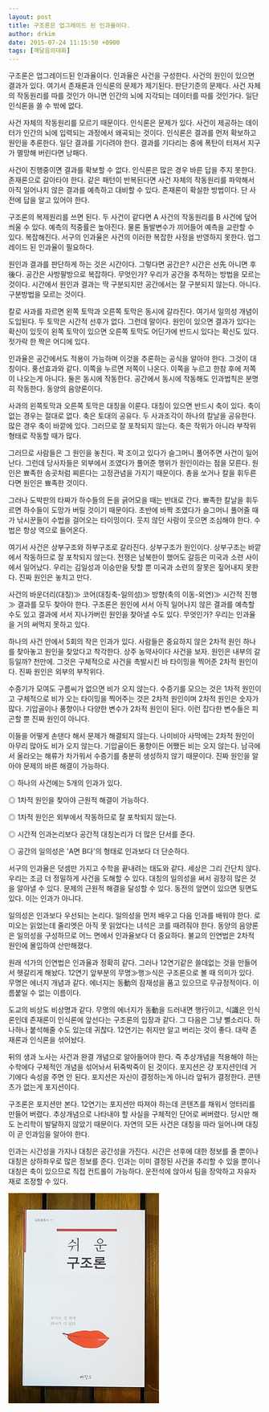 ```yaml
---
layout: post
title: 구조론은 업그레이드 된 인과율이다.
author: drkim
date: 2015-07-24 11:15:50 +0900
tags: [깨달음의대화]
---
```

구조론은 업그레이드된 인과율이다. 인과율은 사건을 구성한다. 사건의 원인이 있으면 결과가 있다. 여기서 존재론과 인식론의 문제가 제기된다. 판단기준의 문제다. 사건 자체의 작동원리를 따를 것인가 아니면 인간의 뇌에 지각되는 데이터를 따를 것인가다. 일단 인식론을 쓸 수 밖에 없다. 

  


사건 자체의 작동원리를 모르기 때문이다. 인식론은 문제가 있다. 사건이 제공하는 데이터가 인간의 뇌에 입력되는 과정에서 왜곡되는 것이다. 인식론은 결과를 먼저 확보하고 원인을 추론한다. 일단 결과를 기다려야 한다. 결과를 기다리는 중에 폭탄이 터져서 지구가 멸망해 버린다면 낭패다. 

  


사건이 진행중이면 결과를 확보할 수 없다. 인식론은 많은 경우 바른 답을 주지 못한다. 존재론으로 갈아타야 한다. 같은 패턴이 반복된다면 사건 자체의 작동원리를 파악해서 아직 일어나지 않은 결과를 예측하고 대비할 수 있다. 존재론이 확실한 방법이다. 단 사전에 답을 알고 있어야 한다.

  


구조론의 복제원리를 쓰면 된다. 두 사건이 같다면 A 사건의 작동원리를 B 사건에 덮어씌울 수 있다. 예측의 적중률은 높아진다. 물론 돌발변수가 끼어들어 예측을 교란할 수 있다. 복잡해진다. 서구의 인과율은 사건의 이러한 복잡한 사정을 반영하지 못한다. 업그레이드 된 인과율이 필요하다.

  


원인과 결과를 판단하게 하는 것은 시간이다. 그렇다면 공간은? 시간은 선先 아니면 후後다. 공간은 사방팔방으로 복잡하다. 무엇인가? 우리가 공간을 추적하는 방법을 모르는 것이다. 시간에서 원인과 결과는 딱 구분되지만 공간에서는 잘 구분되지 않는다. 아니다. 구분방법을 모르는 것이다.

  


칼로 사과를 자르면 왼쪽 토막과 오른쪽 토막은 동시에 갈라진다. 여기서 일의성 개념이 도입된다. 두 토막은 시간적 선후가 없다. 그런데 말이다. 원인이 있으면 결과가 있다는 확신이 있듯이 왼쪽 토막이 있으면 오른쪽 토막도 어딘가에 반드시 있다는 확신도 있다. 젓가락 한 짝은 어디에 있다.

  


인과율은 공간에서도 적용이 가능하며 이것을 추론하는 공식을 알아야 한다. 그것이 대칭이다. 풍선효과와 같다. 이쪽을 누르면 저쪽이 나온다. 이쪽을 누르고 한참 후에 저쪽이 나오는게 아니다. 둘은 동시에 작동한다. 공간에서 동시에 작동해도 인과법칙은 분명히 작동한다. 동양의 음양론이다.

  


사과의 왼쪽토막과 오른쪽 토막은 대칭을 이룬다. 대칭이 있으면 반드시 축이 있다. 축이 없는 경우는 절대로 없다. 축은 토대의 공유다. 두 사과조각이 하나의 칼날을 공유한다. 많은 경우 축이 바깥에 있다. 그러므로 잘 포착되지 않는다. 축은 작위가 아니라 부작위 형태로 작동할 때가 많다. 

  


그러므로 사람들은 그 원인을 놓친다. 꽉 조이고 있다가 슬그머니 풀어주면 사건이 일어난다. 그런데 당사자들은 외부에서 조였다가 풀어준 행위가 원인이라는 점을 모른다. 원인은 뾰족한 송곳처럼 찌른다는 고정관념을 가지기 때문이다. 총을 쏘거나 칼을 휘두른다면 원인은 뾰족한 것이다.

  


그러나 도박판의 타짜가 하수들의 돈을 긁어모을 때는 반대로 간다. 뾰족한 칼날을 휘두르면 하수들이 도망가 버릴 것이기 때문이다. 초반에 바짝 조였다가 슬그머니 풀어줄 때가 낚시꾼들이 수법을 걸어오는 타이밍이다. 웃지 않던 사람이 웃으면 조심해야 한다. 수법은 항상 역으로 들어온다. 

  


여기서 사건은 상부구조와 하부구조로 갈라진다. 상부구조가 원인이다. 상부구조는 바깥에서 작동하므로 잘 포착되지 않는다. 전쟁은 남북한이 했어도 갈등은 미국과 소련 사이에서 일어났다. 우리는 김일성과 이승만을 탓할 뿐 미국과 소련의 잘못은 짚어내지 못한다. 진짜 원인은 놓치고 만다.

  


사건의 바운더리(대칭)≫ 코어(대칭축-일의성)≫ 방향(축의 이동-외연)≫ 시간적 진행≫ 결과를 모두 찾아야 한다. 구조론은 원인에 서서 아직 일어나지 않은 결과를 예측할 수도 있고 결과에 서서 지나가버린 원인을 찾아낼 수도 있다. 무엇인가? 우리는 인과율을 거의 써먹지 못하고 있다. 

  


하나의 사건 안에서 5회의 작은 인과가 있다. 사람들은 중요하지 않은 2차적 원인 하나를 찾아놓고 원인을 찾았다고 착각한다. 상주 농약사이다 사건을 보자. 원인은 내부의 갈등일까? 천만에. 그것은 구체적으로 사건을 촉발시킨 바 타이밍을 찍어준 2차적 원인이다. 진짜 원인은 외부의 부작위다.

  


수증기가 모여도 구름씨가 없으면 비가 오지 않는다. 수증기를 모으는 것은 1차적 원인이고 구체적으로 비가 오는 타이밍을 찍어주는 것은 2차적 원인이며 2차적 원인은 숫자가 많다. 기압골이나 풍향이나 다양한 변수가 2차적 원인이 된다. 이런 잡다한 변수들은 피곤할 뿐 진짜 원인이 아니다. 

  


이들을 어떻게 손댄다 해서 문제가 해결되지 않는다. 나미비아 사막에는 2차적 원인이 아무리 많아도 비가 오지 않는다. 기압골이든 풍향이든 어쨌든 비는 오지 않는다. 남극에서 올라오는 해류가 차가워서 수증기를 충분히 생성하지 않기 때문이다. 진짜 원인을 알아야 문제의 바른 해결이 가능하다. 

  


◎ 하나의 사건에는 5개의 인과가 있다.  
      
◎ 1차적 원인을 찾아야 근원적 해결이 가능하다.  
      
◎ 1차적 원인은 외부에서 작동하므로 잘 포착되지 않는다.   
      
◎ 시간적 인과논리보다 공간적 대칭논리가 더 많은 단서를 준다.  
      
◎ 공간의 일의성은 'A면 B다'의 형태로 인과보다 더 단순하다. 

  


서구의 인과율은 덧셈만 가지고 수학을 끝내려는 태도와 같다. 세상은 그리 간단치 않다. 우리는 조금 더 정밀하게 사건을 도해할 수 있다. 대칭의 일의성을 써서 굉장히 많은 것을 알아낼 수 있다. 문제의 근원적 해결을 달성할 수 있다. 동전의 앞면이 있으면 뒷면도 있다. 이는 인과가 아니다. 

  


일의성은 인과보다 우선되는 논리다. 일의성을 먼저 배우고 다음 인과를 배워야 한다. 로미오는 읽었는데 줄리엣은 아직 못 읽었다는 녀석은 코를 때려줘야 한다. 동양의 음양론은 일의성을 구성하므로 어느 면에서 인과율보다 더 중요하다. 불교의 인연법은 2차적 원인에 몰입하여 산만해졌다. 

  


원래 석가의 인연법은 인과율과 정확히 같다. 그러나 12연기같은 쓸데없는 것을 만들어서 헷갈리게 해놨다. 12연기 앞부분의 무명≫행≫식은 구조론으로 볼 때 의미가 있다. 무명은 에너지 개념과 같다. 에너지는 동動의 잠재성을 품고 있으므로 무규정적이다. 이름붙일 수 없는 이름이다. 

  


도교의 비상도 비상명과 같다. 무명의 에너지가 동動을 드러내면 행行이고, 식識은 인식론인데 존재론이 인식론에 앞선다는 구조론의 입장과 같다. 그 다음은 그냥 뻘소리다. 하나하나 붙석해줄 수도 있는데 귀찮다. 12연기는 취지만 알고 버리는 것이 좋다. 대략 존재론과 인식론을 섞어놨다. 

  


뒤의 생과 노사는 사건과 완결 개념으로 알아들어야 한다. 즉 추상개념을 적용해야 하는 수학에다 구체적인 개념을 섞어놔서 뒤죽박죽이 된 것이다. 포지션은 걍 포지션인데 거기에다 속성을 주면 안 된다. 포지션은 자신이 결정하는게 아니라 앞뒤가 결정한다. 콘텐츠가 없는게 포지션이다. 

  


구조론은 포지션만 본다. 12연기는 포지션만 따져야 하는데 콘텐츠를 채워서 엉터리를 만들어 버렸다. 추상개념으로 나타내야 할 사실을 구체적인 단어로 써버렸다. 당시만 해도 논리학이 발달하지 않았기 때문이다. 자연의 모든 사건은 대칭을 따라 일어나며 대칭이 곧 인과임을 알아야 한다. 

  


인과는 시간성을 가지나 대칭은 공간성을 가진다. 시간은 선후에 대한 정보를 줄 뿐이나 대칭은 상하좌우로 많은 정보를 준다. 인과는 이미 결정된 사건을 추리할 수 있을 뿐이나 대칭은 축이 있으므로 직접 컨트롤이 가능하다. 운전석에 앉아서 팀을 장악하고 자유자재로 조정할 수 있다. 

  



 ![](/files/attach/images/198/378/609/DSC01488.JPG)